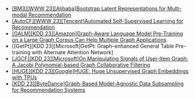 - [[BM3][WWW 23][Alibaba]Bootstrap Latent Representations for Multi-modal Recommendation](https://arxiv.org/abs/2207.05969)
- [[AutoCF][WWW 23][Tencent]Automated Self-Supervised Learning for Recommendation](https://arxiv.org/abs/2303.07797)
- [[GALM][KDD 23][Amazon]Graph-Aware Language Model Pre-Training on a Large Graph Corpus Can Help Multiple Graph Applications](https://arxiv.org/abs/2306.02592)
- [[GetPt][KDD 23][Microsoft]GetPt: Graph-enhanced General Table Pre-training with Alternate Attention Network]
- [[JGCF][KDD 23][Microsoft]On Manipulating Signals of User-Item Graph: A Jacobi Polynomial-based Graph Collaborative Filtering](https://arxiv.org/abs/2306.03624)
- [[HUGE][KDD 23][Google]HUGE: Huge Unsupervised Graph Embeddings with TPUs](https://www.youtube.com/watch?v=SWEpvDbpbcQ)
- [[KDD 23][ByteDance]Graph-Based Model-Agnostic Data Subsampling for Recommendation Systems](https://arxiv.org/abs/2305.16391)
